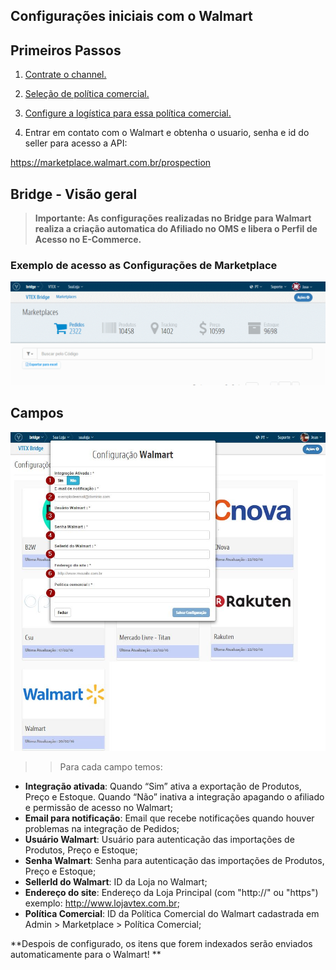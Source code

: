 ## Configurações iniciais com o Walmart

## Primeiros Passos

1. [Contrate o channel.](http://help.vtex.com/hc/pt-br/articles/213517308-Channel)

2. [Seleção de política comercial.](http://help.vtex.com/hc/pt-br/articles/214166227)

4. [Configure a logística para essa política comercial.](http://help.vtex.com/hc/pt-br/articles/214166667-Atualiza%C3%A7%C3%A3o-de-estoque)

5. Entrar em contato com o Walmart e obtenha o usuario, senha e id do seller para acesso a API:

https://marketplace.walmart.com.br/prospection

## Bridge - Visão geral


>**Importante: As configurações realizadas no Bridge para Walmart realiza a criação automatica do Afiliado no OMS e libera o Perfil de Acesso no E-Commerce.**

### Exemplo de acesso as Configurações de Marketplace

![Config walmart](Walmartgif.gif)

## Campos

![Campos walmart](walmart.png)

>>Para cada campo temos:

* **Integração ativada**: Quando “Sim” ativa a exportação de Produtos, Preço e Estoque. Quando “Não” inativa a integração apagando o afiliado e permissão de acesso no Walmart;
* **Email para notificação**: Email que recebe notificações quando houver problemas na integração de Pedidos;
* **Usuário Walmart**: Usuário para autenticação das importações de Produtos, Preço e Estoque;
* **Senha Walmart**: Senha para autenticação das importações de Produtos, Preço e Estoque;
* **SellerId do Walmart**: ID da Loja no Walmart;
* **Endereço do site**: Endereço da Loja Principal (com "http://" ou "https") exemplo: http://www.lojavtex.com.br;
* **Política Comercial**: ID da Política Comercial do Walmart cadastrada em Admin > Marketplace > Política Comercial;

**Despois de configurado, os itens que forem indexados serão enviados automaticamente para o Walmart! **
